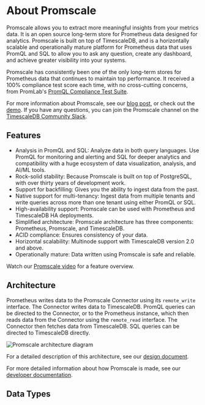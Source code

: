# About Promscale
Promscale allows you to extract more meaningful insights from your metrics data.
It is an open source long-term store for Prometheus data designed for analytics.
Promscale is built on top of TimescaleDB, and is a horizontally scalable and
operationally mature platform for Prometheus data that uses PromQL and SQL to
allow you to ask any question, create any dashboard, and achieve greater
visibility into your systems.

Promscale has consistently been one of the only long-term stores for Prometheus
data that continues to maintain top performance. It received a 100% compliance
test score each time, with no cross-cutting concerns, from PromLab's [PromQL
Compliance Test Suite][promlabs].

For more information about Promscale, see our [blog post][promscale-blog], or
check out the [demo][promscale-demo]. If you have any questions, you can join
the Promscale channel on the [TimescaleDB Community Slack][slack].

## Features
*   Analysis in PromQL and SQL: Analyze data in both query languages. Use PromQL
    for monitoring and alerting and SQL for deeper analytics and compatibility
    with a huge ecosystem of data visualization, analysis, and AI/ML tools.
*   Rock-solid stability: Because Promscale is built on top of PostgreSQL, with
    over thirty years of development work.
*   Support for backfilling: Gives you the ability to ingest data from the past.
*   Native support for multi-tenancy: Ingest data from multiple tenants and
    write queries across more than one tenant using either PromQL or SQL.
*   High-availability support: Promscale can be used with Prometheus and
    TimescaleDB HA deployments.
*   Simplified architecture: Promscale architecture has three components:
    Prometheus, Promscale, and TimescaleDB.
*   ACID compliance: Ensures consistency of your data.
*   Horizontal scalability: Multinode support with TimescaleDB version 2.0
    and above.
*   Operationally mature: Data written using Promscale is safe and reliable.

Watch our [Promscale video][promscale-features-video] for a feature overview.

## Architecture
Prometheus writes data to the Promscale Connector using its `remote_write`
interface. The Connector writes data to TimescaleDB. PromQL queries can be
directed to the Connector, or to the Prometheus instance, which then reads data
from the Connector using the `remote_read` interface. The Connector then fetches
data from TimescaleDB. SQL queries can be directed to TimescaleDB directly.

<img class="main-content__illustration" src="https://s3.amazonaws.com/assets.timescale.com/docs/images/promscale-arch.png" alt="Promscale architecture diagram"/>

For a detailed description of this architecture, see our
[design document][design-doc].

For more detailed information about how Promscale is made, see our
[developer documentation][promscale-gh-docs].


## Data Types
<!---
FIXME There are two main data types: metrics, and traces. --LKB 2021-09-27
-->

[promscale-blog]: https://blog.timescale.com/blog/promscale-analytical-platform-long-term-store-for-prometheus-combined-sql-promql-postgresql/
[promscale-demo]: https://youtu.be/FWZju1De5lc
[slack]: https://slack.timescale.com/
[promlabs]: https://promlabs.com/promql-compliance-test-results/2020-12-01/promscale
[design-doc]: https://docs.google.com/document/d/1e3mAN3eHUpQ2JHDvnmkmn_9rFyqyYisIgdtgd3D1MHA/edit?usp=sharing
[promscale-gh-docs]: https://github.com/timescale/promscale/tree/master/docs
[promscale-features-video]: https://youtu.be/FWZju1De5lc
